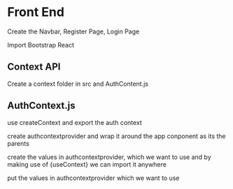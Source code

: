 # Front End

Create the Navbar, Register Page, Login Page

Import Bootstrap React 

## Context API

Create a context folder in src and AuthContent.js

## AuthContext.js

use createContext and export the auth context

create authcontextprovider and wrap it around the app conponent as its the parents 

create the values in authcontextprovider, which we want to use and by making use of {useContext} we can import it anywhere

put the values in authcontextprovider which we want to use